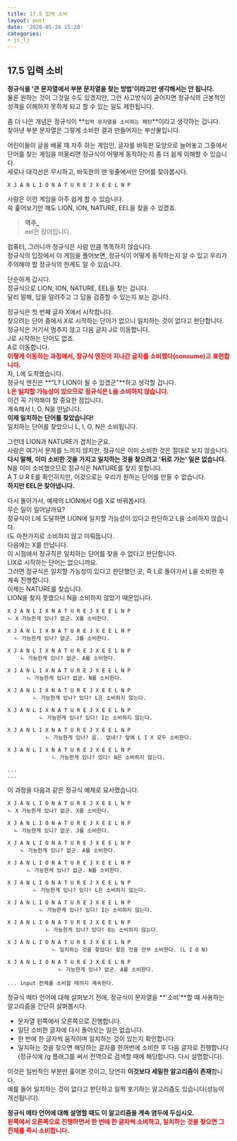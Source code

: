 ```yaml
---
title: 17.5 입력 소비
layout: post
date: '2020-05-24 15:20'
categories:
- js_lj
---
```


## 17.5 입력 소비

**정규식을 '큰 문자열에서 부분 문자열을 찾는 방법'이라고만 생각해서는 안 됩니다.**  
물론 원하는 것이 그것일 수도 있겠지만, 그런 사고방식이 굳어지면 정규식의 근본적인 성격을 이해하지 
못하게 되고 할 수 있는 일도 제한됩니다.

좀 더 나은 개념은 정규식이 **`입력 문자열을 소비하는 패턴`**이라고 생각하는 겁니다.  
찾아낸 부분 문자열은 그렇게 소비한 결과 만들어지는 부산물입니다.

어린이들이 글을 배울 때 자주 하는 게임인, 글자를 바둑판 모양으로 늘어놓고 그중에서 단어를 찾는 
게임을 떠올리면 정규식이 어떻게 동작하는지 좀 더 쉽게 이해할 수 있습니다.  
세로나 대각선은 무시하고, 바둑판의 맨 윗줄에서만 단어를 찾아봅시다.

```text
X J A N L I O N A T U R E J X E E L N P
```

사람은 이런 게임을 아주 쉽게 할 수 있습니다.  
쓱 훑어보기만 해도 LION, ION, NATURE, EEL을 찾을 수 있겠죠.

>**역주_**  
>eel은 장어입니다.

컴퓨터, 그러니까 정규식은 사람 만큼 똑똑하지 않습니다.  
정규식의 입장에서 이 게임을 풀어보면, 정규식이 어떻게 동작하는지 알 수 있고 우리가 주의해야 할
정규식의 한계도 알 수 있습니다.

단순하게 갑시다.  
정규식으로 LION, ION, NATURE, EEL을 찾는 겁니다.  
달리 말해, 답을 알려주고 그 답을 검증할 수 있는지 보는 겁니다.

정규식은 첫 번째 글자 X에서 시작합니다.  
찾으려는 단어 중에서 X로 시작하는 단어가 없으니 일치하는 것이 없다고 판단합니다.  
정규식은 거기서 멈추지 않고 다음 글자 J로 이동합니다.  
J로 시작하는 단어도 없죠.  
A로 이동합니다.  
**<span style="color:red">이렇게 이동하는 과정에서, 정규식 엔진이 지나간 글자를 소비했다(consume)고 표현합니다.</span>**  
자, L에 도착했습니다.  
정규식 엔진은 **"L? LION이 될 수 있겠군"**하고 생각할 겁니다.  
**<span style="color:red">L은 일치할 가능성이 있으므로 정규식은 L을 소비하지 않습니다.</span>**  
이건 꼭 기억해야 할 중요한 점입니다.  
계속해서 I, O, N을 만납니다.  
**이제 일치하는 단어를 찾았습니다!**  
일치하는 단어를 찾았으니 L, I, O, N은 소비됩니다.

그런데 LION과 NATURE가 겹치는군요.  
사람은 여기서 문제를 느끼지 않지만, 정규식은 이미 소비한 것은 절대로 보지 않습니다.  
**다시 말해, 이미 소비한 것을 가지고 일치하는 것을 찾으려고 '뒤로 가는' 일은 없습니다.**  
N을 이미 소비했으므로 정규식은 NATURE를 찾지 못합니다.  
A T U R E를 확인히지만, 이것으로는 우리가 원하는 단어를 만들 수 없습니다.  
**하지만 EEL은 찾아냅니다.**

다시 돌아가서, 예제의 LION에서 O를 X로 바꿔봅시다.  
무슨 일이 일어날까요?  
정규식이 L에 도달하면 LION에 일치할 가능성이 있다고 판단하고 L을 소비하지 않습니다.  
I도 마찬가지로 소비하지 않고 미뤄둡니다.  
다음에는 X를 만납니다.  
이 시점에서 정규직은 일치하는 단어를 찾을 수 없다고 판단합니다.  
LIX로 시작하는 단어는 없으니까요.  
그러면 정규식은 일치할 가능성이 있다고 판단했던 곳, 즉 L로 돌아가서 L을 소비한 후 계속 진행합니다.  
이제는 NATURE를 찾습니다.  
LION을 찾지 못했으니 N을 소비하지 않았기 때문입니다.

```text
X J A N L I X N A T U R E J X E E L N P
ㄴ X 가능한게 있나? 없군. X를 소비한다.

X J A N L I X N A T U R E J X E E L N P
  ㄴ 가능한게 있나? 없군. J를 소비한다.

X J A N L I X N A T U R E J X E E L N P
    ㄴ 가능한게 있나? 없군. A를 소비한다.

X J A N L I X N A T U R E J X E E L N P
      ㄴ 가능한게 있나? 없군. N를 소비한다.

X J A N L I X N A T U R E J X E E L N P
        ㄴ 가능한게 있나? 있다! L은 소비하지 않는다.

X J A N L I X N A T U R E J X E E L N P
          ㄴ 가능한게 있나? 있다! I는 소비하지 않는다.

X J A N L I X N A T U R E J X E E L N P
            ㄴ 가능한게 있나? 음.. 없네!? 앞에 L I X 모두 소비한다.

X J A N L I X N A T U R E J X E E L N P
              ㄴ 가능한게 있나? 있다! N은 소비하지 않는다.

...
...
```

이 과정을 다음과 같은 정규식 예제로 묘사했습니다.

```text
X J A N L I O N A T U R E J X E E L N P
ㄴ X 가능한게 있나? 없군. X를 소비한다.

X J A N L I O N A T U R E J X E E L N P
  ㄴ 가능한게 있나? 없군. J를 소비한다.

X J A N L I O N A T U R E J X E E L N P
    ㄴ 가능한게 있나? 없군. A를 소비한다.

X J A N L I O N A T U R E J X E E L N P
      ㄴ 가능한게 있나? 없군. N를 소비한다.

X J A N L I O N A T U R E J X E E L N P
        ㄴ 가능한게 있나? 있다! L은 소비하지 않는다.

X J A N L I O N A T U R E J X E E L N P
          ㄴ 가능한게 있나? 있다! I는 소비하지 않는다.

X J A N L I O N A T U R E J X E E L N P
            ㄴ 가능한게 있나? 있다! O는 소비하지 않는다.

X J A N L I O N A T U R E J X E E L N P
              ㄴ 일치하는 것을 찾았다! 찾은 것을 전부 소비한다. (L I O N)

X J A N L I O N A T U R E J X E E L N P
                ㄴ 가능한게 있나? 없군. A를 소비한다.

... input 전체를 소비할 때까지 계속한다.
```

정규식 메타 언어에 대해 살펴보기 전에, 정규식이 문자열을 **'소비'**할 때 사용하는 알고리즘을
간단히 살펴봅시다.

* 문자열 왼쪽에서 오른쪽으로 진행합니다.
* 일단 소비한 글자에 다시 돌아오는 일은 없습니다. 
* 한 번에 한 글자씩 움직이며 일치하는 것이 있는지 확인합니다.
* 일치하는 것을 찾으면 해당하는 글자를 한꺼번에 소비한 후 다음 글자로 진행합니다(정규식에 /g 플래그를 써서 전역으로 검색할 때에 해당합니다. 다시 설명합니다).

이것은 일반적인 부분만 훑어본 것이고, 당연히 **이것보다 세밀한 알고리즘이 존재**합니다.  
예를 들어 일치하는 것이 없다고 판단하고 일찍 포기하는 알고리즘도 있습니다(성능이 개선됩니다).  

**정규식 메타 언어에 대해 설명할 때도 이 알고리즘을 계속 염두에 두십시오.**  
**<span style="color:red">왼쪽에서 오른쪽으로 진행하면서 한 번에 한 글자씩 소비하고, 일치하는 것을 찾으면 그 전체를 즉시 소비합니다.</span>**